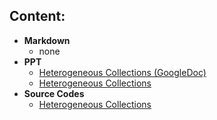 
## Content:
- **Markdown**
    - none
- **PPT**
    - [Heterogeneous Collections (GoogleDoc)](https://docs.google.com/presentation/d/1hArdMpYYJreIi5Zyk_7EZ9_0b396nqjVAvVIniL9KMQ/edit#slide=id.g2514c5c11c2_2_63)
    - [Heterogeneous Collections](./lesson-2.pptx)
- **Source Codes**
    - [Heterogeneous Collections](./src/game)


